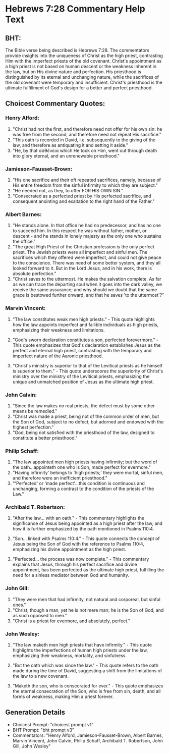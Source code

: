 # Hebrews 7:28 Commentary Help Text

## BHT:
The Bible verse being described is Hebrews 7:28. The commentators provide insights into the uniqueness of Christ as the high priest, contrasting Him with the imperfect priests of the old covenant. Christ's appointment as a high priest is not based on human descent or the weakness inherent in the law, but on His divine nature and perfection. His priesthood is distinguished by its eternal and unchanging nature, while the sacrifices of the old covenant were temporary and insufficient. Christ's priesthood is the ultimate fulfillment of God's design for a better and perfect priesthood.

## Choicest Commentary Quotes:
### Henry Alford:
1. "Christ had not the first, and therefore need not offer for his own sin: he was free from the second, and therefore need not repeat His sacrifice."
2. "This oath is recorded in David, i.e. subsequently to the giving of the law, and therefore as antiquating it and setting it aside."
3. "He, by that ἀσθένεια which He took on Him, went out through death into glory eternal, and an unrenewable priesthood."

### Jamieson-Fausset-Brown:
1. "His one sacrifice and their oft repeated sacrifices, namely, because of His entire freedom from the sinful infirmity to which they are subject."
2. "He needed not, as they, to offer FOR HIS OWN SIN."
3. "Consecrated as a perfected priest by His perfected sacrifice, and consequent anointing and exaltation to the right hand of the Father."

### Albert Barnes:
1. "He stands alone. In that office he had no predecessor, and has no one to succeed him. In this respect he was without father, mother, or descent - and he stands in lonely majesty as the only one who sustains the office." 
2. "The great High Priest of the Christian profession is the only perfect priest. The Jewish priests were all imperfect and sinful men. The sacrifices which they offered were imperfect, and could not give peace to the conscience. There was need of some better system, and they all looked forward to it. But in the Lord Jesus, and in his work, there is absolute perfection." 
3. "Christ saves to the uttermost. He makes the salvation complete. As far as we can trace the departing soul when it goes into the dark valley, we receive the same assurance; and why should we doubt that the same grace is bestowed further onward, and that he saves 'to the uttermost'?"

### Marvin Vincent:
1. "The law constitutes weak men high priests." - This quote highlights how the law appoints imperfect and fallible individuals as high priests, emphasizing their weakness and limitations.

2. "God's sworn declaration constitutes a son, perfected forevermore." - This quote emphasizes that God's declaration establishes Jesus as the perfect and eternal high priest, contrasting with the temporary and imperfect nature of the Aaronic priesthood.

3. "Christ's ministry is superior to that of the Levitical priests as he himself is superior to them." - This quote underscores the superiority of Christ's ministry over the ministry of the Levitical priests, emphasizing the unique and unmatched position of Jesus as the ultimate high priest.

### John Calvin:
1. "Since the law makes no real priests, the defect must by some other means be remedied."
2. "Christ was made a priest, being not of the common order of men, but the Son of God, subject to no defect, but adorned and endowed with the highest perfection."
3. "God, being not satisfied with the priesthood of the law, designed to constitute a better priesthood."

### Philip Schaff:
1. "The law appointed men high priests having infirmity; but the word of the oath...appointeth one who is Son, made perfect for evermore." 
2. "Having infirmity' belongs to 'high priests;' they were mortal, sinful men, and therefore were an inefficient priesthood."
3. "'Perfected' or 'made perfect'...this condition is continuous and unchanging, forming a contrast to the condition of the priests of the Law."

### Archibald T. Robertson:
1. "After the law... with an oath." - This commentary highlights the significance of Jesus being appointed as a high priest after the law, and how it is further emphasized by the oath mentioned in Psalms 110:4.

2. "Son... linked with Psalms 110:4." - This quote connects the concept of Jesus being the Son of God with the reference to Psalms 110:4, emphasizing his divine appointment as the high priest.

3. "Perfected... the process was now complete." - This commentary explains that Jesus, through his perfect sacrifice and divine appointment, has been perfected as the ultimate high priest, fulfilling the need for a sinless mediator between God and humanity.

### John Gill:
1. "They were men that had infirmity, not natural and corporeal, but sinful ones."
2. "Christ, though a man, yet he is not mere man; he is the Son of God, and as such opposed to men."
3. "Christ is a priest for evermore, and absolutely, perfect."

### John Wesley:
1. "The law maketh men high priests that have infirmity." - This quote highlights the imperfections of human high priests under the law, emphasizing their weakness, mortality, and sinfulness.

2. "But the oath which was since the law." - This quote refers to the oath made during the time of David, suggesting a shift from the limitations of the law to a new covenant.

3. "Maketh the son, who is consecrated for ever." - This quote emphasizes the eternal consecration of the Son, who is free from sin, death, and all forms of weakness, making Him a priest forever.


## Generation Details
- Choicest Prompt: "choicest prompt v1"
- BHT Prompt: "bht prompt v3"
- Commentators: "Henry Alford, Jamieson-Fausset-Brown, Albert Barnes, Marvin Vincent, John Calvin, Philip Schaff, Archibald T. Robertson, John Gill, John Wesley"
